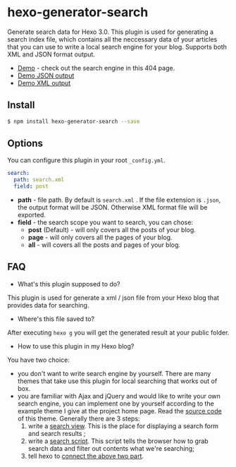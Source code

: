 # hexo-generator-search

Generate search data for Hexo 3.0. This plugin is used for generating a search index file, which contains all the neccessary data of your articles that you can use to write a local search engine for your blog. Supports both XML and JSON format output.

- [Demo](http://wzpan.github.io/hexo-theme-freemind/404.html) - check out the search engine in this 404 page.
- [Demo JSON output](https://github.com/PaicHyperionDev/hexo-generator-search/blob/master/demo_output/search.json)
- [Demo XML output](https://github.com/PaicHyperionDev/hexo-generator-search/blob/master/demo_output/search.xml)

## Install

``` bash
$ npm install hexo-generator-search --save
```

## Options

You can configure this plugin in your root `_config.yml`.

``` yaml
search:
  path: search.xml
  field: post
```

- **path** - file path. By default is `search.xml` . If the file extension is `.json`, the output format will be JSON. Otherwise XML format file will be exported.
- **field** - the search scope you want to search, you can chose:
  * **post** (Default) - will only covers all the posts of your blog.
  * **page** - will only covers all the pages of your blog.
  * **all** - will covers all the posts and pages of your blog.

## FAQ

* What's this plugin supposed to do? 

This plugin is used for generate a xml / json file from your Hexo blog that provides data for searching.

* Where's this file saved to?

After executing `hexo g` you will get the generated result at your public folder.

* How to use this plugin in my Hexo blog?

You have two choice:
  * you don't want to write search engine by yourself. There are many themes that take use this plugin for local searching that works out of box. 
  * you are familiar with Ajax and jQuery and would like to write your own search engine, you can implement one by yourself according to the example theme I give at the project home page. Read the [source code](https://github.com/wzpan/hexo-theme-freemind) of this theme. Generally there are 3 steps:
    1. write a [search view](https://github.com/wzpan/hexo-theme-freemind/blob/master/layout/_widget/search.ejs#L8). This is the place for displaying a search form and search results ;
    2. write a [search script](https://github.com/wzpan/hexo-theme-freemind/blob/master/source/js/search.js). This script tells the browser how to grab search data and filter out contents what we're searching;
    3. tell hexo to [connect the above two part](https://github.com/wzpan/hexo-theme-freemind/blob/master/layout/_partial/after_footer.ejs#L22).
